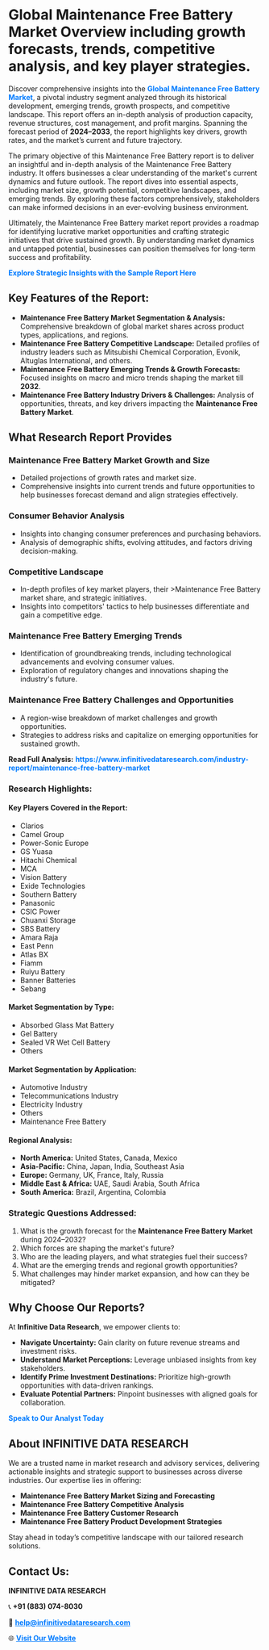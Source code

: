 <h1>Global Maintenance Free Battery Market Overview including growth forecasts, trends, competitive analysis, and key player strategies.</h1>
<p>
Discover comprehensive insights into the 
<a href="https://www.infinitivedataresearch.com/industry-report/maintenance-free-battery-market" rel="dofollow" style="color: #007BFF; text-decoration: none;"><strong>Global Maintenance Free Battery Market</strong></a>, a pivotal industry segment analyzed through its historical development, emerging trends, growth prospects, and competitive landscape. This report offers an in-depth analysis of production capacity, revenue structures, cost management, and profit margins. Spanning the forecast period of <strong>2024–2033</strong>, the report highlights key drivers, growth rates, and the market’s current and future trajectory.
</p>
<p>
The primary objective of this Maintenance Free Battery report is to deliver an insightful and in-depth analysis of the Maintenance Free Battery industry. It offers businesses a clear understanding of the market's current dynamics and future outlook. The report dives into essential aspects, including market size, growth potential, competitive landscapes, and emerging trends. By exploring these factors comprehensively, stakeholders can make informed decisions in an ever-evolving business environment.
</p>
<p>
Ultimately, the Maintenance Free Battery market report provides a roadmap for identifying lucrative market opportunities and crafting strategic initiatives that drive sustained growth. By understanding market dynamics and untapped potential, businesses can position themselves for long-term success and profitability.
</p>
<p>
<a href="https://www.infinitivedataresearch.com/request-sample/reportId=111710" style="color: #007BFF; text-decoration: none;"><strong>Explore Strategic Insights with the Sample Report Here</strong></a>
</p>

<h2>Key Features of the Report:</h2>
<ul>
<li><strong>Maintenance Free Battery Market Segmentation & Analysis:</strong> Comprehensive breakdown of global market shares across product types, applications, and regions.</li>
<li><strong>Maintenance Free Battery Competitive Landscape:</strong> Detailed profiles of industry leaders such as Mitsubishi Chemical Corporation, Evonik, Altuglas International, and others.</li>
<li><strong>Maintenance Free Battery Emerging Trends & Growth Forecasts:</strong> Focused insights on macro and micro trends shaping the market till <strong>2032</strong>.</li>
<li><strong>Maintenance Free Battery Industry Drivers & Challenges:</strong> Analysis of opportunities, threats, and key drivers impacting the <strong>Maintenance Free Battery Market</strong>.</li>
</ul>

<h2>What Research Report Provides</h2>
<h3>Maintenance Free Battery Market Growth and Size</h3>
<ul>
<li>Detailed projections of growth rates and market size.</li>
<li>Comprehensive insights into current trends and future opportunities to help businesses forecast demand and align strategies effectively.</li>
</ul>

<h3>Consumer Behavior Analysis</h3>
<ul>
<li>Insights into changing consumer preferences and purchasing behaviors.</li>
<li>Analysis of demographic shifts, evolving attitudes, and factors driving decision-making.</li>
</ul>

<h3>Competitive Landscape</h3>
<ul>
<li>In-depth profiles of key market players, their >Maintenance Free Battery market share, and strategic initiatives.</li>
<li>Insights into competitors' tactics to help businesses differentiate and gain a competitive edge.</li>
</ul>

<h3>Maintenance Free Battery Emerging Trends</h3>
<ul>
<li>Identification of groundbreaking trends, including technological advancements and evolving consumer values.</li>
<li>Exploration of regulatory changes and innovations shaping the industry's future.</li>
</ul>

<h3>Maintenance Free Battery Challenges and Opportunities</h3>
<ul>
<li>A region-wise breakdown of market challenges and growth opportunities.</li>
<li>Strategies to address risks and capitalize on emerging opportunities for sustained growth.</li>
</ul>
<p><strong>Read Full Analysis:</strong> <a href="https://www.infinitivedataresearch.com/industry-report/maintenance-free-battery-market" rel="dofollow" style="color: #007BFF; text-decoration: none;"><strong>https://www.infinitivedataresearch.com/industry-report/maintenance-free-battery-market</strong></a></p>
<h3>Research Highlights:</h3>
<h4>Key Players Covered in the Report:</h4>
<ul><li>Clarios</li><li>Camel Group</li><li>Power-Sonic Europe</li><li>GS Yuasa</li><li>Hitachi Chemical</li><li>MCA</li><li>Vision Battery</li><li>Exide Technologies</li><li>Southern Battery</li><li>Panasonic</li><li>CSIC Power</li><li>Chuanxi Storage</li><li>SBS Battery</li><li>Amara Raja</li><li>East Penn</li><li>Atlas BX</li><li>Fiamm</li><li>Ruiyu Battery</li><li>Banner Batteries</li><li>Sebang</li></ul>
<h4>Market Segmentation by Type:</h4>
<ul><li>Absorbed Glass Mat Battery</li><li>Gel Battery</li><li>Sealed VR Wet Cell Battery</li><li>Others</li></ul>
<h4>Market Segmentation by Application:</h4>
<ul><li>Automotive Industry</li><li>Telecommunications Industry</li><li>Electricity Industry</li><li>Others</li><li>Maintenance Free Battery</li></ul>

<h4>Regional Analysis:</h4>
<ul>
<li><strong>North America:</strong> United States, Canada, Mexico</li>
<li><strong>Asia-Pacific:</strong> China, Japan, India, Southeast Asia</li>
<li><strong>Europe:</strong> Germany, UK, France, Italy, Russia</li>
<li><strong>Middle East & Africa:</strong> UAE, Saudi Arabia, South Africa</li>
<li><strong>South America:</strong> Brazil, Argentina, Colombia</li>
</ul>

<h3>Strategic Questions Addressed:</h3>
<ol>
<li>What is the growth forecast for the <strong>Maintenance Free Battery Market</strong> during 2024–2032?</li>
<li>Which forces are shaping the market's future?</li>
<li>Who are the leading players, and what strategies fuel their success?</li>
<li>What are the emerging trends and regional growth opportunities?</li>
<li>What challenges may hinder market expansion, and how can they be mitigated?</li>
</ol>

<h2>Why Choose Our Reports?</h2>
<p>At <strong>Infinitive Data Research</strong>, we empower clients to:</p>
<ul>
<li><strong>Navigate Uncertainty:</strong> Gain clarity on future revenue streams and investment risks.</li>
<li><strong>Understand Market Perceptions:</strong> Leverage unbiased insights from key stakeholders.</li>
<li><strong>Identify Prime Investment Destinations:</strong> Prioritize high-growth opportunities with data-driven rankings.</li>
<li><strong>Evaluate Potential Partners:</strong> Pinpoint businesses with aligned goals for collaboration.</li>
</ul>
<p><a href="https://www.infinitivedataresearch.com/industry-report/maintenance-free-battery-market" rel="dofollow" style="color: #007BFF; text-decoration: none;"><strong>Speak to Our Analyst Today</strong></a></p>

<h2>About INFINITIVE DATA RESEARCH</h2>
<p>We are a trusted name in market research and advisory services, delivering actionable insights and strategic support to businesses across diverse industries. Our expertise lies in offering:</p>
<ul>
<li><strong>Maintenance Free Battery Market Sizing and Forecasting</strong></li>
<li><strong>Maintenance Free Battery Competitive Analysis</strong></li>
<li><strong>Maintenance Free Battery Customer Research</strong></li>
<li><strong>Maintenance Free Battery Product Development Strategies</strong></li>
</ul>
<p>Stay ahead in today’s competitive landscape with our tailored research solutions.</p>

<h2>Contact Us:</h2>
<p><strong>INFINITIVE DATA RESEARCH</strong></p>
<p>📞 <strong>+91 (883) 074-8030</strong></p>
<p>📧 <strong><a href="mailto:help@infinitivedataresearch.com" style="color: #007BFF;">help@infinitivedataresearch.com</a></strong></p>
<p>🌐 <strong><a href="https://www.infinitivedataresearch.com" rel="dofollow" style="color: #007BFF;">Visit Our Website</a></strong></p>